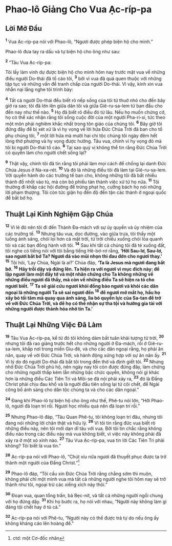 # Phao-lô Giảng Cho Vua Ạc-ríp-pa

## Lời Mở Đầu
<sup><b>1</b></sup> Vua Ạc-ríp-pa nói với Phao-lô, “Ngươi được phép biện hộ cho mình.”

Phao-lô đưa tay ra dấu và tự biện hộ cho ông như sau:

<sup><b>2</b></sup> “Tâu Vua Ạc-ríp-pa:

Tôi lấy làm vinh dự được biện hộ cho mình hôm nay trước mặt vua về những điều người Do-thái đã tố cáo tôi, <sup><b>3</b></sup> bởi vì vua đã quá quen thuộc với những tập tục và những vấn đề tranh chấp của người Do-thái. Vì vậy, kính xin vua nhẫn nại lắng nghe tôi trình bày:

<sup><b>4</b></sup> Tất cả người Do-thái đều biết rõ nếp sống của tôi từ thuở nhỏ cho đến bây giờ ra sao; tôi đã lớn lên giữa dân tôi và giữa Giê-ru-sa-lem từ ban đầu cho đến nay như thế nào. <sup><b>5</b></sup> Họ đã biết rõ điều đó từ lâu. Nếu họ muốn chứng cớ, họ có thể xác nhận rằng tôi sống cuộc đời của một người Pha-ri-si, tức theo một môn phái nghiêm khắc nhất trong tôn giáo của chúng tôi. <sup><b>6</b></sup> Bây giờ tôi đứng đây để bị xét xử là vì hy vọng về lời hứa Đức Chúa Trời đã ban cho tổ phụ chúng tôi, <sup><b>7</b></sup> một lời hứa mà mười hai chi tộc chúng tôi ngày đêm hết lòng thờ phượng và hy vọng được hưởng. Tâu vua, chính vì hy vọng đó mà tôi bị người Do-thái tố cáo. <sup><b>8</b></sup> Tại sao quý vị không thể tin rằng Đức Chúa Trời có quyền làm cho người chết sống lại?

<sup><b>9</b></sup> Thật vậy, chính tôi đã tin rằng tôi phải làm mọi cách để chống lại danh Đức Chúa Jesus ở Na-xa-rét. <sup><b>10</b></sup> Và đó là những điều tôi đã làm tại Giê-ru-sa-lem. Với quyền hành do các trưởng tế ban cho, không những tôi đã bắt nhiều thánh đồ nhốt vào tù, mà còn bỏ phiếu tán thành việc xử tử họ nữa. <sup><b>11</b></sup> Tôi thường đi khắp các hội đường để trừng phạt họ, cưỡng bách họ nói những lời phạm thượng. Tôi còn tức giận họ đến độ đến tận các thành ở ngoại quốc để bắt bớ họ.

## Thuật Lại Kinh Nghiệm Gặp Chúa
<sup><b>12</b></sup> Vì lẽ đó nên tôi đi đến Thành Đa-mách với sự ủy quyền và ủy nhiệm của các trưởng tế. <sup><b>13</b></sup> Nhưng tâu vua, dọc đường, vào giữa trưa, tôi thấy một luồng ánh sáng, chói lọi hơn cả mặt trời, từ trời chiếu xuống chói lòa quanh tôi và các bạn đồng hành với tôi. <sup><b>14</b></sup> Sau khi tất cả chúng tôi đã té xuống đất, tôi nghe có tiếng nói với tôi bằng tiếng Hê-bơ-rơ rằng, **‘Hỡi Sau-lơ, Sau-lơ, sao ngươi bắt bớ Ta? Ngươi đá vào mũi nhọn thì đau đớn cho ngươi thay.’** <sup><b>15</b></sup> Tôi hỏi, ‘Lạy Chúa, Ngài là ai?’ Chúa đáp, **‘Ta là Jesus mà ngươi đang bắt bớ.** <sup><b>16</b></sup> **Hãy trỗi dậy và đứng lên. Ta hiện ra với ngươi vì mục đích này: để lập ngươi làm một đầy tớ và một nhân chứng cho Ta không những về những điều ngươi đã thấy, mà còn về những điều Ta sẽ hiện ra tỏ cho ngươi biết.** <sup><b>17</b></sup> **Ta sẽ giải cứu ngươi khỏi đồng bào ngươi và khỏi các dân ngoại là những người Ta sẽ sai ngươi đến** <sup><b>18</b></sup> **để ngươi mở mắt họ, hầu họ xây bỏ tối tăm mà quay qua ánh sáng, lìa bỏ quyền lực của Sa-tan để trở về với Đức Chúa Trời, và để họ có thể nhận sự tha tội và hưởng gia tài với những người được thánh hóa nhờ tin Ta.’**

## Thuật Lại Những Việc Đã Làm
<sup><b>19</b></sup> Tâu Vua Ạc-ríp-pa, kể từ đó tôi không dám bất tuân khải tượng từ trời, <sup><b>20</b></sup> nhưng tôi đã rao giảng trước hết cho những người ở Đa-mách, rồi ở Giê-ru-sa-lem, khắp nơi trong miền Giu-đê, và cho các dân ngoại rằng, họ phải ăn năn, quay về với Đức Chúa Trời, và hành động xứng hợp với sự ăn năn ấy. <sup><b>21</b></sup> Vì lý do đó người Do-thái đã bắt tôi trong đền thờ và định giết tôi. <sup><b>22</b></sup> Nhưng nhờ Đức Chúa Trời phù hộ, nên ngày nay tôi còn được đứng đây, làm chứng cho những người thấp kém lẫn những bậc chức quyền, không nói gì khác hơn là những điều Các Tiên Tri và Môi-se đã nói phải xảy ra, <sup><b>23</b></sup> đó là Đấng Christ phải chịu đau khổ và là người đầu tiên sống lại từ cõi chết, để Ngài công bố ánh sáng cho dân tộc chúng ta và cho các dân ngoại.”

<sup><b>24</b></sup> Đang khi Phao-lô tự biện hộ cho ông như thế, Phê-tu nói lớn, “Hỡi Phao-lô, ngươi đã loạn trí rồi. Ngươi học nhiều quá nên đã loạn trí rồi.”

<sup><b>25</b></sup> Nhưng Phao-lô đáp, “Tâu Quan Phê-tu, tôi không loạn trí đâu, nhưng tôi đang nói những lời chân thật và hữu lý. <sup><b>26</b></sup> Vì tôi tin rằng đức vua biết rõ những điều này, nên tôi mới dạn dĩ tâu với vua. Bởi tôi tin chắc rằng không điều nào trong các điều này mà vua không biết, vì việc này không phải đã xảy ra ở một xó xỉnh nào. <sup><b>27</b></sup> Tâu Vua Ạc-ríp-pa, vua tin lời Các Tiên Tri phải không? Tôi biết là vua tin.”

<sup><b>28</b></sup> Ạc-ríp-pa nói với Phao-lô, “Chút xíu nữa ngươi đã thuyết phục được ta trở thành một người của Đấng Christ.”[^1-2e6af573-c4b1-416b-a111-9adb0c5d98e8]

<sup><b>29</b></sup> Phao-lô đáp, “Tôi cầu xin Đức Chúa Trời rằng chẳng sớm thì muộn, không phải chỉ một mình vua mà tất cả những người nghe tôi hôm nay sẽ trở thành như tôi, ngoại trừ các xiềng xích này thôi.”

<sup><b>30</b></sup> Đoạn vua, quan tổng trấn, bà Bẹc-nít, và tất cả những người ngồi chung với họ đứng dậy. <sup><b>31</b></sup> Khi họ bước ra, họ nói với nhau, “Người này không làm gì đáng tội chết hay ở tù cả.”

<sup><b>32</b></sup> Ạc-ríp-pa nói với Phê-tu, “Người này có thể được trả tự do nếu ông ấy không kháng cáo lên hoàng đế.”

[^1-2e6af573-c4b1-416b-a111-9adb0c5d98e8]: ctd: một Cơ-đốc nhân